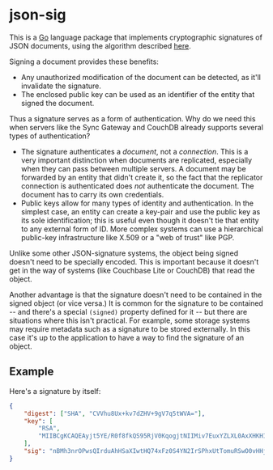 # json-sig

This is a [Go](http://golang.org) language package that implements cryptographic signatures of JSON documents, using the algorithm described [here](https://github.com/couchbase/couchbase-lite-ios/wiki/Signed-Documents).

Signing a document provides these benefits:
* Any unauthorized modification of the document can be detected, as it'll invalidate the signature.
* The enclosed public key can be used as an identifier of the entity that signed the document.

Thus a signature serves as a form of authentication. Why do we need this when servers like the Sync Gateway and CouchDB already supports several types of authentication?
* The signature authenticates a _document_, not a _connection_. This is a very important distinction when documents are replicated, especially when they can pass between multiple servers. A document may be forwarded by an entity that didn't create it, so the fact that the replicator connection is authenticated does _not_ authenticate the document. The document has to carry its own credentials.
* Public keys allow for many types of identity and authentication. In the simplest case, an entity can create a key-pair and use the public key as its sole identification; this is useful even though it doesn't tie that entity to any external form of ID. More complex systems can use a hierarchical public-key infrastructure like X.509 or a "web of trust" like PGP.

Unlike some other JSON-signature systems, the object being signed doesn't need to be specially encoded. This is important because it doesn't get in the way of systems (like Couchbase Lite or CouchDB) that read the object.

Another advantage is that the signature doesn't need to be contained in the signed object (or vice versa.) It is common for the signature to be contained -- and there's a special `(signed)` property defined for it -- but there are situations where this isn't practical. For example, some storage systems may require metadata such as a signature to be stored externally. In this case it's up to the application to have a way to find the signature of an object.

## Example

Here's a signature by itself:

```json
{
    "digest": ["SHA", "CVVhu8Ux+kv7dZHV+9gV7q5tWVA="],
    "key": [
        "RSA",
        "MIIBCgKCAQEAyjt5YE/R0f8fkQS95RjV0KqogjtNIIMiv7EuxYZLXL0AxXHKH13VmUTUis9PjtlsW3CoBNldPUyj5Xmujn39AlIhTioUXtBOrySrfAiaqfo28ytavY2q2X75YzQwLbTt1mRaP4Vl/NyYFf1sx7EfBoC807VcXbSbajxf7T5E9o/zwBgTME6nvXy1OPT+LkOHPmoat9RM37rOhBhA1hLHG2zxeQum31Ck0TrKJrefgmITQQ/SQsX5d8b9vXwvYrc7enGU0EfxBL4Ni62+mPYuFkh6uYrvoTNZ0wqSnhljF8C8JsxwQZ7zUWvRFhpsR1Xk71XYGcis/ZxiWXOQ+7LvAQIDAQAB"
    ],
    "sig": "nBMh3nrOPwsQIrduAhHSaXIwtHQ74xFz0S4YN2IrSPhxUtTomuRSwO0vHHjHHZFKyReYJUikmVrJ7gkObdO325E07bRYfRG2phao1R1D/Jmj0rBEhAXaDbkfSd99URJjzsjxCagwRXU2JjrjNsih53dUJXKwYcyPpjgwhBy7Nzs8PjJCr4szA//ckLtSBI8G5pjY8eTrPR2udLIflwUgji51sxRvT6+GRFjqWH9JeLPoyvK6J1E3+xsCj397dUAcodCgomotnjghC/VywK/O7wDjgA9aj8/OyMhTyf3MPGjF05zQj2ggjo76Yuqz9Z7aHp5A9eJeARNKqTy2646gWQ=="
}
```
